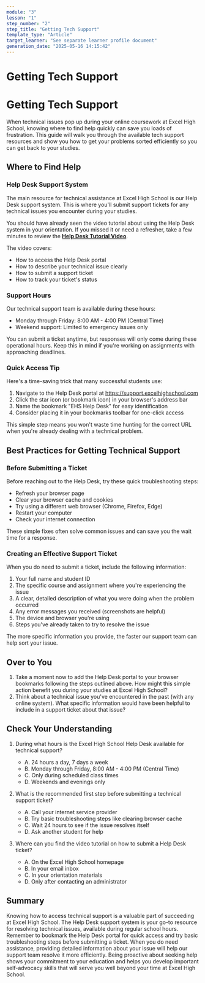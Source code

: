 ```yaml
---
module: "3"
lesson: "1"
step_number: "2"
step_title: "Getting Tech Support"
template_type: "Article"
target_learner: "See separate learner profile document"
generation_date: "2025-05-16 14:15:42"
---
```


# Getting Tech Support

# Getting Tech Support

When technical issues pop up during your online coursework at Excel High School, knowing where to find help quickly can save you loads of frustration. This guide will walk you through the available tech support resources and show you how to get your problems sorted efficiently so you can get back to your studies.

## Where to Find Help

### Help Desk Support System
The main resource for technical assistance at Excel High School is our Help Desk support system. This is where you'll submit support tickets for any technical issues you encounter during your studies.

You should have already seen the video tutorial about using the Help Desk system in your orientation. If you missed it or need a refresher, take a few minutes to review the **[Help Desk Tutorial Video](https://support.excelhighschool.com/helpdesk-tutorial)**.

The video covers:
- How to access the Help Desk portal
- How to describe your technical issue clearly
- How to submit a support ticket
- How to track your ticket's status

### Support Hours
Our technical support team is available during these hours:
- Monday through Friday: 8:00 AM - 4:00 PM (Central Time)
- Weekend support: Limited to emergency issues only

You can submit a ticket anytime, but responses will only come during these operational hours. Keep this in mind if you're working on assignments with approaching deadlines.

### Quick Access Tip
Here's a time-saving trick that many successful students use:

1. Navigate to the Help Desk portal at https://support.excelhighschool.com
2. Click the star icon (or bookmark icon) in your browser's address bar
3. Name the bookmark "EHS Help Desk" for easy identification
4. Consider placing it in your bookmarks toolbar for one-click access

This simple step means you won't waste time hunting for the correct URL when you're already dealing with a technical problem.

## Best Practices for Getting Technical Support

### Before Submitting a Ticket
Before reaching out to the Help Desk, try these quick troubleshooting steps:
- Refresh your browser page
- Clear your browser cache and cookies
- Try using a different web browser (Chrome, Firefox, Edge)
- Restart your computer
- Check your internet connection

These simple fixes often solve common issues and can save you the wait time for a response.

### Creating an Effective Support Ticket
When you do need to submit a ticket, include the following information:

1. Your full name and student ID
2. The specific course and assignment where you're experiencing the issue
3. A clear, detailed description of what you were doing when the problem occurred
4. Any error messages you received (screenshots are helpful)
5. The device and browser you're using
6. Steps you've already taken to try to resolve the issue

The more specific information you provide, the faster our support team can help sort your issue.

## Over to You
1. Take a moment now to add the Help Desk portal to your browser bookmarks following the steps outlined above. How might this simple action benefit you during your studies at Excel High School?
2. Think about a technical issue you've encountered in the past (with any online system). What specific information would have been helpful to include in a support ticket about that issue?

## Check Your Understanding

1. During what hours is the Excel High School Help Desk available for technical support?
   - A. 24 hours a day, 7 days a week
   - B. Monday through Friday, 8:00 AM - 4:00 PM (Central Time)
   - C. Only during scheduled class times
   - D. Weekends and evenings only

2. What is the recommended first step before submitting a technical support ticket?
   - A. Call your internet service provider
   - B. Try basic troubleshooting steps like clearing browser cache
   - C. Wait 24 hours to see if the issue resolves itself
   - D. Ask another student for help

3. Where can you find the video tutorial on how to submit a Help Desk ticket?
   - A. On the Excel High School homepage
   - B. In your email inbox
   - C. In your orientation materials
   - D. Only after contacting an administrator

## Summary
Knowing how to access technical support is a valuable part of succeeding at Excel High School. The Help Desk support system is your go-to resource for resolving technical issues, available during regular school hours. Remember to bookmark the Help Desk portal for quick access and try basic troubleshooting steps before submitting a ticket. When you do need assistance, providing detailed information about your issue will help our support team resolve it more efficiently. Being proactive about seeking help shows your commitment to your education and helps you develop important self-advocacy skills that will serve you well beyond your time at Excel High School.